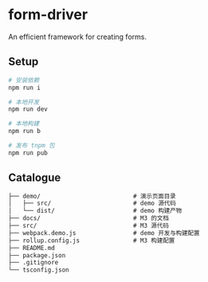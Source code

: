 # form-driver


An efficient framework for creating forms.

<!-- [使用文档](https://web.hupan.com/m3/index.html) -->

## Setup

``` bash
# 安装依赖
npm run i

# 本地开发
npm run dev

# 本地构建
npm run b

# 发布 tnpm 包
npm run pub
```

## Catalogue

``` md
├── demo/                          # 演示页面目录
│   ├── src/                       # demo 源代码
│   └── dist/                      # demo 构建产物
├── docs/                          # M3 的文档
├── src/                           # M3 源代码
├── webpack.demo.js                # demo 开发与构建配置
├── rollup.config.js               # M3 构建配置
├── README.md
├── package.json
├── .gitignore
└── tsconfig.json
```
